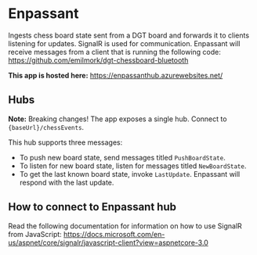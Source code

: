 # Enpassant
Ingests chess board state sent from a DGT board and forwards it to clients listening for updates. SignalR is used for communication. Enpassant will receive messages from a client that is running the following code:
https://github.com/emilmork/dgt-chessboard-bluetooth

**This app is hosted here:** https://enpassanthub.azurewebsites.net/

## Hubs
**Note:** Breaking changes!
The app exposes a single hub. Connect to `{baseUrl}/chessEvents`.

This hub supports three messages:

- To push new board state, send messages titled `PushBoardState`.
- To listen for new board state, listen for messages titled `NewBoardState`.
- To get the last known board state, invoke `LastUpdate`. Enpassant will respond with the last update.

## How to connect to Enpassant hub

Read the following documentation for information on how to use SignalR from JavaScript:
https://docs.microsoft.com/en-us/aspnet/core/signalr/javascript-client?view=aspnetcore-3.0
